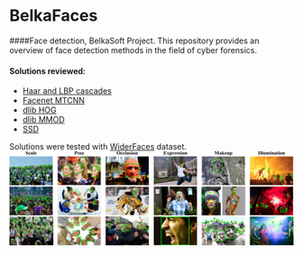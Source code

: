# BelkaFaces
####Face detection, BelkaSoft Project.
This repository provides an overview of face detection methods in the field of cyber forensics. 
#### Solutions reviewed:
- [Haar and LBP cascades](https://github.com/opencv/opencv)
- [Facenet MTCNN](https://github.com/davidsandberg/facenet/tree/master/src/align)
- [dlib HOG](http://dlib.net/)
- [dlib MMOD](http://dlib.net/)
- [SSD](https://arxiv.org/abs/1512.02325)

Solutions were tested with  [WiderFaces](http://shuoyang1213.me/WIDERFACE/) dataset. ![alt text](https://github.com/Feodoros/BelkaFaces/blob/master/Images/intro.jpg)
